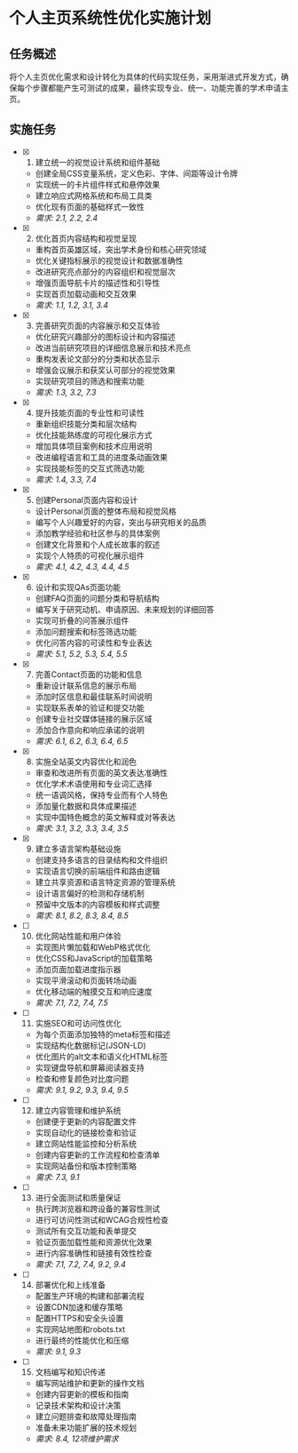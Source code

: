 # 个人主页系统性优化实施计划

## 任务概述

将个人主页优化需求和设计转化为具体的代码实现任务，采用渐进式开发方式，确保每个步骤都能产生可测试的成果，最终实现专业、统一、功能完善的学术申请主页。

## 实施任务

- [x] 1. 建立统一的视觉设计系统和组件基础
  - 创建全局CSS变量系统，定义色彩、字体、间距等设计令牌
  - 实现统一的卡片组件样式和悬停效果
  - 建立响应式网格系统和布局工具类
  - 优化现有页面的基础样式一致性
  - _需求: 2.1, 2.2, 2.4_

- [x] 2. 优化首页内容结构和视觉呈现
  - 重构首页英雄区域，突出学术身份和核心研究领域
  - 优化关键指标展示的视觉设计和数据准确性
  - 改进研究亮点部分的内容组织和视觉层次
  - 增强页面导航卡片的描述性和引导性
  - 实现首页加载动画和交互效果
  - _需求: 1.1, 1.2, 3.1, 3.4_

- [x] 3. 完善研究页面的内容展示和交互体验
  - 优化研究兴趣部分的图标设计和内容描述
  - 改进当前研究项目的详细信息展示和技术亮点
  - 重构发表论文部分的分类和状态显示
  - 增强会议展示和获奖认可部分的视觉效果
  - 实现研究项目的筛选和搜索功能
  - _需求: 1.3, 3.2, 7.3_

- [x] 4. 提升技能页面的专业性和可读性
  - 重新组织技能分类和层次结构
  - 优化技能熟练度的可视化展示方式
  - 增加具体项目案例和技术应用说明
  - 改进编程语言和工具的进度条动画效果
  - 实现技能标签的交互式筛选功能
  - _需求: 1.4, 3.3, 7.4_

- [x] 5. 创建Personal页面内容和设计
  - 设计Personal页面的整体布局和视觉风格
  - 编写个人兴趣爱好的内容，突出与研究相关的品质
  - 添加教学经验和社区参与的具体案例
  - 创建文化背景和个人成长故事的叙述
  - 实现个人特质的可视化展示组件
  - _需求: 4.1, 4.2, 4.3, 4.4, 4.5_

- [x] 6. 设计和实现QAs页面功能
  - 创建FAQ页面的问题分类和导航结构
  - 编写关于研究动机、申请原因、未来规划的详细回答
  - 实现可折叠的问答展示组件
  - 添加问题搜索和标签筛选功能
  - 优化问答内容的可读性和专业表达
  - _需求: 5.1, 5.2, 5.3, 5.4, 5.5_

- [x] 7. 完善Contact页面的功能和信息
  - 重新设计联系信息的展示布局
  - 添加时区信息和最佳联系时间说明
  - 实现联系表单的验证和提交功能
  - 创建专业社交媒体链接的展示区域
  - 添加合作意向和响应承诺的说明
  - _需求: 6.1, 6.2, 6.3, 6.4, 6.5_

- [x] 8. 实施全站英文内容优化和润色
  - 审查和改进所有页面的英文表达准确性
  - 优化学术术语使用和专业词汇选择
  - 统一语调风格，保持专业而有个人特色
  - 添加量化数据和具体成果描述
  - 实现中国特色概念的英文解释或对等表达
  - _需求: 3.1, 3.2, 3.3, 3.4, 3.5_

- [x] 9. 建立多语言架构基础设施
  - 创建支持多语言的目录结构和文件组织
  - 实现语言切换的前端组件和路由逻辑
  - 建立共享资源和语言特定资源的管理系统
  - 设计语言偏好的检测和存储机制
  - 预留中文版本的内容模板和样式调整
  - _需求: 8.1, 8.2, 8.3, 8.4, 8.5_

- [ ] 10. 优化网站性能和用户体验
  - 实现图片懒加载和WebP格式优化
  - 优化CSS和JavaScript的加载策略
  - 添加页面加载进度指示器
  - 实现平滑滚动和页面转场动画
  - 优化移动端的触摸交互和响应速度
  - _需求: 7.1, 7.2, 7.4, 7.5_

- [ ] 11. 实施SEO和可访问性优化
  - 为每个页面添加独特的meta标签和描述
  - 实现结构化数据标记(JSON-LD)
  - 优化图片的alt文本和语义化HTML标签
  - 实现键盘导航和屏幕阅读器支持
  - 检查和修复颜色对比度问题
  - _需求: 9.1, 9.2, 9.3, 9.4, 9.5_

- [ ] 12. 建立内容管理和维护系统
  - 创建便于更新的内容配置文件
  - 实现自动化的链接检查和验证
  - 建立网站性能监控和分析系统
  - 创建内容更新的工作流程和检查清单
  - 实现网站备份和版本控制策略
  - _需求: 7.3, 9.1_

- [ ] 13. 进行全面测试和质量保证
  - 执行跨浏览器和跨设备的兼容性测试
  - 进行可访问性测试和WCAG合规性检查
  - 测试所有交互功能和表单提交
  - 验证页面加载性能和资源优化效果
  - 进行内容准确性和链接有效性检查
  - _需求: 7.1, 7.2, 7.4, 9.2, 9.4_

- [ ] 14. 部署优化和上线准备
  - 配置生产环境的构建和部署流程
  - 设置CDN加速和缓存策略
  - 配置HTTPS和安全头设置
  - 实现网站地图和robots.txt
  - 进行最终的性能优化和压缩
  - _需求: 9.1, 9.3_

- [ ] 15. 文档编写和知识传递
  - 编写网站维护和更新的操作文档
  - 创建内容更新的模板和指南
  - 记录技术架构和设计决策
  - 建立问题排查和故障处理指南
  - 准备未来功能扩展的技术规划
  - _需求: 8.4, 12项维护需求_